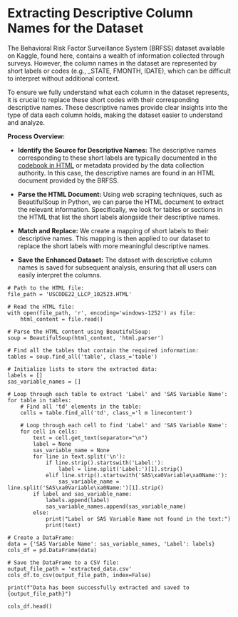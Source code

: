 # Extracting Descriptive Column Names for the Dataset

The Behavioral Risk Factor Surveillance System (BRFSS) dataset available on Kaggle, found here, contains a wealth of information collected through surveys. However, the column names in the dataset are represented by short labels or codes (e.g., _STATE, FMONTH, IDATE), which can be difficult to interpret without additional context.

To ensure we fully understand what each column in the dataset represents, it is crucial to replace these short codes with their corresponding descriptive names. These descriptive names provide clear insights into the type of data each column holds, making the dataset easier to understand and analyze.

**Process Overview:**
* **Identify the Source for Descriptive Names:** The descriptive names corresponding to these short labels are typically documented in the [codebook in HTML](https://github.com/akthammomani/AI_powered_health_risk_assessment_app/tree/main/data_directory) or metadata provided by the data collection authority. In this case, the descriptive names are found in an HTML document provided by the BRFSS.

* **Parse the HTML Document:** Using web scraping techniques, such as BeautifulSoup in Python, we can parse the HTML document to extract the relevant information. Specifically, we look for tables or sections in the HTML that list the short labels alongside their descriptive names.

* **Match and Replace:** We create a mapping of short labels to their descriptive names. This mapping is then applied to our dataset to replace the short labels with more meaningful descriptive names.

* **Save the Enhanced Dataset:** The dataset with descriptive column names is saved for subsequent analysis, ensuring that all users can easily interpret the columns.

```
# Path to the HTML file:
file_path = 'USCODE22_LLCP_102523.HTML'

# Read the HTML file:
with open(file_path, 'r', encoding='windows-1252') as file:
    html_content = file.read()

# Parse the HTML content using BeautifulSoup:
soup = BeautifulSoup(html_content, 'html.parser')

# Find all the tables that contain the required information:
tables = soup.find_all('table', class_='table')

# Initialize lists to store the extracted data:
labels = []
sas_variable_names = []

# Loop through each table to extract 'Label' and 'SAS Variable Name':
for table in tables:
    # Find all 'td' elements in the table:
    cells = table.find_all('td', class_='l m linecontent')
    
    # Loop through each cell to find 'Label' and 'SAS Variable Name':
    for cell in cells:
        text = cell.get_text(separator="\n")
        label = None
        sas_variable_name = None
        for line in text.split('\n'):
            if line.strip().startswith('Label:'):
                label = line.split('Label:')[1].strip()
            elif line.strip().startswith('SAS\xa0Variable\xa0Name:'):
                sas_variable_name = line.split('SAS\xa0Variable\xa0Name:')[1].strip()
        if label and sas_variable_name:
            labels.append(label)
            sas_variable_names.append(sas_variable_name)
        else:
            print("Label or SAS Variable Name not found in the text:")
            print(text)

# Create a DataFrame:
data = {'SAS Variable Name': sas_variable_names, 'Label': labels}
cols_df = pd.DataFrame(data)

# Save the DataFrame to a CSV file:
output_file_path = 'extracted_data.csv'
cols_df.to_csv(output_file_path, index=False)

print(f"Data has been successfully extracted and saved to {output_file_path}")

cols_df.head()

```

